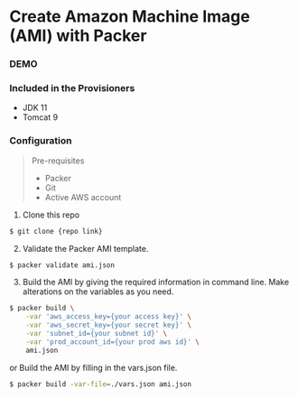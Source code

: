 # Create Amazon Machine Image (AMI) with Packer

### DEMO

### Included in the Provisioners
  - JDK 11
  - Tomcat 9

### Configuration
> Pre-requisites
> * Packer
> * Git
> * Active AWS account

1. Clone this repo
```sh
$ git clone {repo link}
```
2. Validate the Packer AMI template.
```sh
$ packer validate ami.json
```
3. Build the AMI by giving the required information in command line. Make alterations on the variables as you need.

```sh
$ packer build \
    -var 'aws_access_key={your access key}' \
    -var 'aws_secret_key={your secret key}' \
    -var 'subnet_id={your subnet id}' \
    -var 'prod_account_id={your prod aws id}' \
    ami.json
```
or
Build the AMI by filling in the vars.json file.
```sh
$ packer build -var-file=./vars.json ami.json
```


